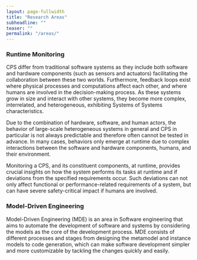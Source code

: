 ```yaml
---
layout: page-fullwidth
title: "Research Areas"
subheadline: ""
teaser: ""
permalink: "/areas/"
---
```



### Runtime Monitoring
<p style="line-height:85%"/>

CPS differ from traditional software systems as they include both software and hardware components (such as sensors and actuators) facilitating the collaboration between these two worlds. Furthermore, feedback loops exist where physical processes and computations affect each other, and where humans are involved in the decision-making process.
As these systems grow in size and interact with other systems, they become more complex, interrelated, and heterogeneous, exhibiting Systems of Systems characteristics.

Due to the combination of hardware, software, and human actors, the behavior of large-scale heterogeneous systems in general and CPS in particular is not always predictable and therefore often cannot be tested in advance. In many cases, behaviors only emerge at runtime due to complex interactions between the software and hardware components, humans, and their environment. 

Monitoring a CPS, and its constituent components, at runtime, provides crucial insights on how the system performs its tasks at runtime and if deviations from the specified requirements occur.
Such deviations can not only affect functional or performance-related requirements of a system, but can have severe safety-critical impact if humans are involved.





### Model-Driven Engineering
<p style="line-height:85%"/>

Model-Driven Engineering (MDE) is an area in Software engineering that aims to automate the development of software and systems by considering the models as the core of the development process.
MDE consists of different processes and stages from designing the metamodel and instance models to code generation, which can make software development simpler and more customizable by tackling the changes quickly and easily.